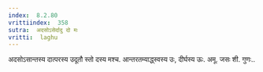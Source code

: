 ```yaml
---
index:  8.2.80
vrittiindex:  358
sutra:  अदसोऽसेर्दादु दो मः
vritti:  laghu 
---
```


अदसोऽसान्तस्य दात्परस्य उदूतौ स्तो दस्य मश्च. आन्तरतम्याद्ध्स्वस्य उः, दीर्घस्य ऊः. अमू. जसः शी. गुणः..


